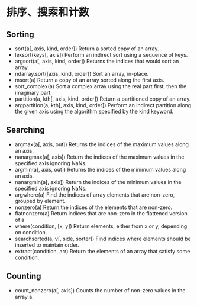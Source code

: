 # 排序、搜索和计数

## Sorting

- sort(a[, axis, kind, order])	Return a sorted copy of an array.
- lexsort(keys[, axis])	Perform an indirect sort using a sequence of keys.
- argsort(a[, axis, kind, order])	Returns the indices that would sort an array.
- ndarray.sort([axis, kind, order])	Sort an array, in-place.
- msort(a)	Return a copy of an array sorted along the first axis.
- sort_complex(a)	Sort a complex array using the real part first, then the imaginary part.
- partition(a, kth[, axis, kind, order])	Return a partitioned copy of an array.
- argpartition(a, kth[, axis, kind, order])	Perform an indirect partition along the given axis using the algorithm specified by the kind keyword.

## Searching

- argmax(a[, axis, out])	Returns the indices of the maximum values along an axis.
- nanargmax(a[, axis])	Return the indices of the maximum values in the specified axis ignoring NaNs.
- argmin(a[, axis, out])	Returns the indices of the minimum values along an axis.
- nanargmin(a[, axis])	Return the indices of the minimum values in the specified axis ignoring NaNs.
- argwhere(a)	Find the indices of array elements that are non-zero, grouped by element.
- nonzero(a)	Return the indices of the elements that are non-zero.
- flatnonzero(a)	Return indices that are non-zero in the flattened version of a.
- where(condition, [x, y])	Return elements, either from x or y, depending on condition.
- searchsorted(a, v[, side, sorter])	Find indices where elements should be inserted to maintain order.
- extract(condition, arr)	Return the elements of an array that satisfy some condition.

## Counting

- count_nonzero(a[, axis])	Counts the number of non-zero values in the array a.
